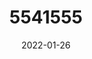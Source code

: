 ---
title: 5541555
date: 2022-01-26
draft: false
name: 甘城なつき
img_url: https://ae05.alicdn.com/kf/Hc34a810827124fc0a8aad032b88e2edbr.png
original_fn: DSCF0454.jpg
tags:
- 甘城なつき

---